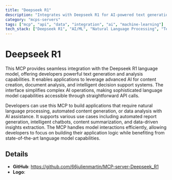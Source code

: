 ```yaml
---
title: "Deepseek R1"
description: "Integrates with Deepseek R1 for AI-powered text generation and analysis, enabling content creation and intelligent decision-making."
category: "mcps-servers"
tags: ["mcp", "api", "data", "integration", "ai", "machine-learning"]
tech_stack: ["Deepseek R1", "AI/ML", "Natural Language Processing", "Text Generation", "API Integration"]
---
```


# Deepseek R1

This MCP provides seamless integration with the Deepseek R1 language model, offering developers powerful text generation and analysis capabilities. It enables applications to leverage advanced AI for content creation, document analysis, and intelligent decision support systems. The interface simplifies complex AI operations, making sophisticated language model capabilities accessible through straightforward API calls.

Developers can use this MCP to build applications that require natural language processing, automated content generation, or data analysis with AI assistance. It supports various use cases including automated report generation, intelligent chatbots, content summarization, and data-driven insights extraction. The MCP handles model interactions efficiently, allowing developers to focus on building their application logic while benefiting from state-of-the-art language model capabilities.

## Details

- **GitHub**: https://github.com/66julienmartin/MCP-server-Deepseek_R1
- **Logo**: 
